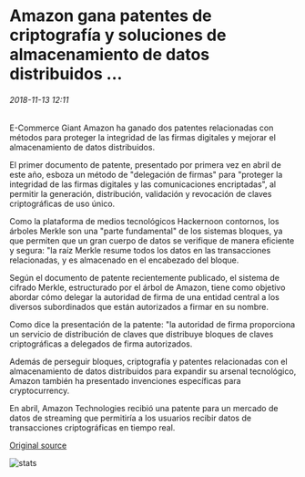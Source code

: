 # Amazon gana patentes de criptografía y soluciones de almacenamiento de datos distribuidos ...

###### 2018-11-13 12:11

E-Commerce Giant Amazon ha ganado dos patentes relacionadas con métodos para proteger la integridad de las firmas digitales y mejorar el almacenamiento de datos distribuidos.

El primer documento de patente, presentado por primera vez en abril de este año, esboza un método de "delegación de firmas" para "proteger la integridad de las firmas digitales y las comunicaciones encriptadas", al permitir la generación, distribución, validación y revocación de claves criptográficas de uso único.

Como la plataforma de medios tecnológicos Hackernoon contornos, los árboles Merkle son una "parte fundamental" de los sistemas bloques, ya que permiten que un gran cuerpo de datos se verifique de manera eficiente y segura: "la raíz Merkle resume todos los datos en las transacciones relacionadas, y es almacenado en el encabezado del bloque.

Según el documento de patente recientemente publicado, el sistema de cifrado Merkle, estructurado por el árbol de Amazon, tiene como objetivo abordar cómo delegar la autoridad de firma de una entidad central a los diversos subordinados que están autorizados a firmar en su nombre.

Como dice la presentación de la patente: "la autoridad de firma proporciona un servicio de distribución de claves que distribuye bloques de claves criptográficas a delegados de firma autorizados.

Además de perseguir bloques, criptografía y patentes relacionadas con el almacenamiento de datos distribuidos para expandir su arsenal tecnológico, Amazon también ha presentado invenciones específicas para cryptocurrency.

En abril, Amazon Technologies recibió una patente para un mercado de datos de streaming que permitiría a los usuarios recibir datos de transacciones criptográficas en tiempo real.

[Original source](https://cointelegraph.com/news/amazon-wins-patents-for-cryptography-and-distributed-data-storage-solutions)

![stats](https://c.statcounter.com/11760860/0/a89fa40b/1/ "stats")